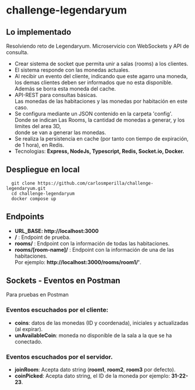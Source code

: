 # challenge-legendaryum
## Lo implementado
Resolviendo reto de Legendaryum. Microservicio con WebSockets y API de consulta.
- Crear sistema de socket que permita unir a salas (rooms) a los clientes.
- El sistema responde con las monedas actuales.
- Al recibir un evento del cliente, indicando que este agarro una moneda,  
  los demas clientes deben ser informados que no esta disponible.
  Además se borra esta moneda del cache.
- API-REST para consultas básicas.  
  Las monedas de las habitaciones y las monedas por habitación en este caso.
- Se configura mediante un JSON contenido en la carpeta 'config'.  
  Donde se indican Las Rooms, la cantidad de monedas a generar, y los limites del area 3D,  
  donde se van a generar las monedas.
- Se realiza la persistencia en cache (por tanto con tiempo de expiración, de 1 hora), en Redis.
- Tecnologias: **Express, NodeJs, Typescript, Redis, Socket.io, Docker.**

## Despliegue en local
```
  git clone https://github.com/carlosmperilla/challenge-legendaryum.git
  cd challenge-legendaryum
  docker compose up
```

## Endpoints
- **URL_BASE: http://localhost:3000**
- **/** : Endpoint de prueba.
- **rooms/** : Endpoint con la información de todas las habitaciones.
- **rooms/[room-name]/** : Endpoint con la información de una de las habitaciones.  
  Por ejemplo: **http://localhost:3000/rooms/room1/'**.

## Sockets - Eventos en Postman
Para pruebas en Postman
### Eventos escuchados por el cliente:
- **coins**: datos de las monedas (ID y coordenada), iniciales y actualizadas (al expirar).
- **unAvailableCoin**: moneda no disponible de la sala a la que se ha conectado.

### Eventos escuchados por el servidor.
- **joinRoom**: Acepta dato string (**room1**, **room2**, **room3** por defecto).
- **coinPicked**: Acepta dato string, el ID de la moneda por ejemplo: **31-22-23**.
